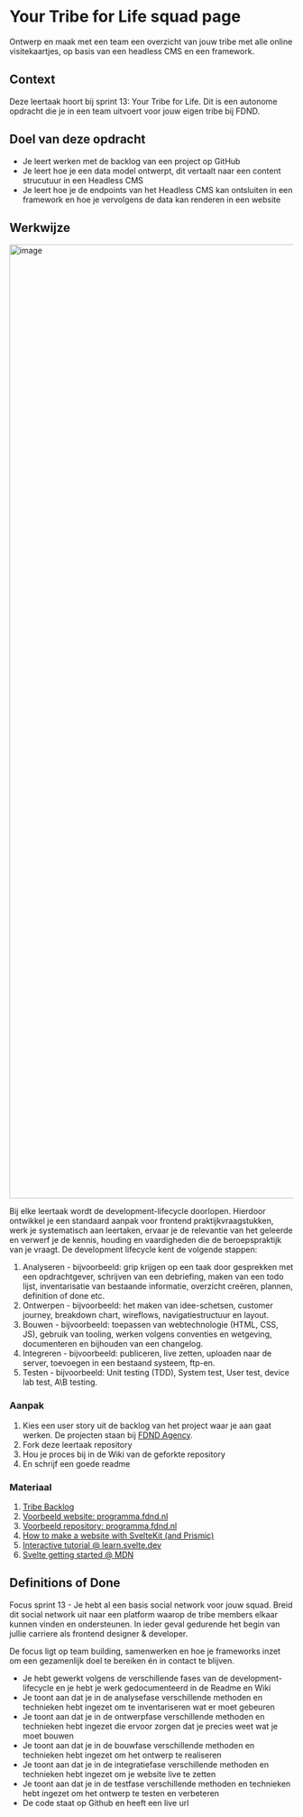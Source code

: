 <!--
De conventie voor naamgeving is sprintnaam-(sub)taaknaam
Topics: (sub)task semester-naam, semesternummer, sprint-naam, sprint-nummer
-->

# Your Tribe for Life squad page

Ontwerp en maak met een team een overzicht van jouw tribe met alle online visitekaartjes, op basis van een headless CMS en een framework.

## Context
Deze leertaak hoort bij sprint 13: Your Tribe for Life. Dit is een autonome opdracht die je in een team uitvoert voor jouw eigen tribe bij FDND.

## Doel van deze opdracht

- Je leert werken met de backlog van een project op GitHub
- Je leert hoe je een data model ontwerpt, dit vertaalt naar een content strucutuur in een Headless CMS
- Je leert hoe je de endpoints van het Headless CMS kan ontsluiten in een framework en hoe je vervolgens de data kan renderen in een website

## Werkwijze
<img width="1691" alt="image" src="https://user-images.githubusercontent.com/1061632/190360669-576a28c8-8738-49e4-9ea7-a10d33eccaa6.png">

Bij elke leertaak wordt de development-lifecycle doorlopen. Hierdoor ontwikkel je een standaard aanpak voor frontend praktijkvraagstukken, werk je systematisch aan leertaken, ervaar je de relevantie van het geleerde en verwerf je de kennis, houding en vaardigheden die de beroepspraktijk van je vraagt.
De development lifecycle kent de volgende stappen:

1. Analyseren - bijvoorbeeld: grip krijgen op een taak door gesprekken met een opdrachtgever, schrijven van een debriefing, maken van een todo lijst, inventarisatie van bestaande informatie, overzicht creëren, plannen, definition of done etc.
2. Ontwerpen - bijvoorbeeld: het maken van idee-schetsen, customer journey, breakdown chart, wireflows, navigatiestructuur en layout.
3. Bouwen - bijvoorbeeld: toepassen van webtechnologie (HTML, CSS, JS), gebruik van tooling, werken volgens conventies en wetgeving, documenteren en bijhouden van een changelog.
4. Integreren - bijvoorbeeld: publiceren, live zetten, uploaden naar de server, toevoegen in een bestaand systeem, ftp-en.
5. Testen - bijvoorbeeld: Unit testing (TDD), System test, User test, device lab test, A\B testing.

### Aanpak
1. Kies een user story uit de backlog van het project waar je aan gaat werken. De projecten staan bij [FDND Agency](https://github.com/fdnd-agency).  
2. Fork deze leertaak repository
3. Hou je proces bij in de Wiki van de geforkte repository
4. En schrijf een goede readme

### Materiaal
1. [Tribe Backlog](https://github.com/fdnd-agency/fdnd/projects/10)
2. [Voorbeeld website: programma.fdnd.nl](https://programma.fdnd.nl)
3. [Voorbeeld repository: programma.fdnd.nl](https://github.com/fdnd/programma)
4. [How to make a website with SvelteKit (and Prismic)](https://prismic.io/blog/svelte-sveltekit-tutorial)
5. [Interactive tutorial @ learn.svelte.dev](https://learn.svelte.dev/tutorial/welcome-to-svelte)
6. [Svelte getting started @ MDN](https://developer.mozilla.org/en-US/docs/Learn/Tools_and_testing/Client-side_JavaScript_frameworks/Svelte_getting_started)

## Definitions of Done

Focus sprint 13 - Je hebt al een basis social network voor jouw squad. Breid dit social network uit naar een platform waarop de tribe members elkaar kunnen vinden en ondersteunen. In ieder geval gedurende het begin van jullie carriere als frontend designer & developer.

De focus ligt op team building, samenwerken en hoe je frameworks inzet om een gezamenlijk doel te bereiken én in contact te blijven.

- Je hebt gewerkt volgens de verschillende fases van de development-lifecycle en je hebt je werk gedocumenteerd in de Readme en Wiki
- Je toont aan dat je in de analysefase verschillende methoden en technieken hebt ingezet om te inventariseren wat er moet gebeuren
- Je toont aan dat je in de ontwerpfase verschillende methoden en technieken hebt ingezet die ervoor zorgen dat je precies weet wat je moet bouwen
- Je toont aan dat je in de bouwfase verschillende methoden en technieken hebt ingezet om het ontwerp te realiseren
- Je toont aan dat je in de integratiefase verschillende methoden en technieken hebt ingezet om je website live te zetten
- Je toont aan dat je in de testfase verschillende methoden en technieken hebt ingezet om het ontwerp te testen en verbeteren
- De code staat op Github en heeft een live url
